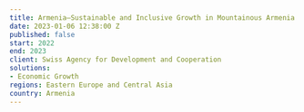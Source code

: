 ```yaml
---
title: Armenia—Sustainable and Inclusive Growth in Mountainous Armenia
date: 2023-01-06 12:38:00 Z
published: false
start: 2022
end: 2023
client: Swiss Agency for Development and Cooperation
solutions:
- Economic Growth
regions: Eastern Europe and Central Asia
country: Armenia
---
```


